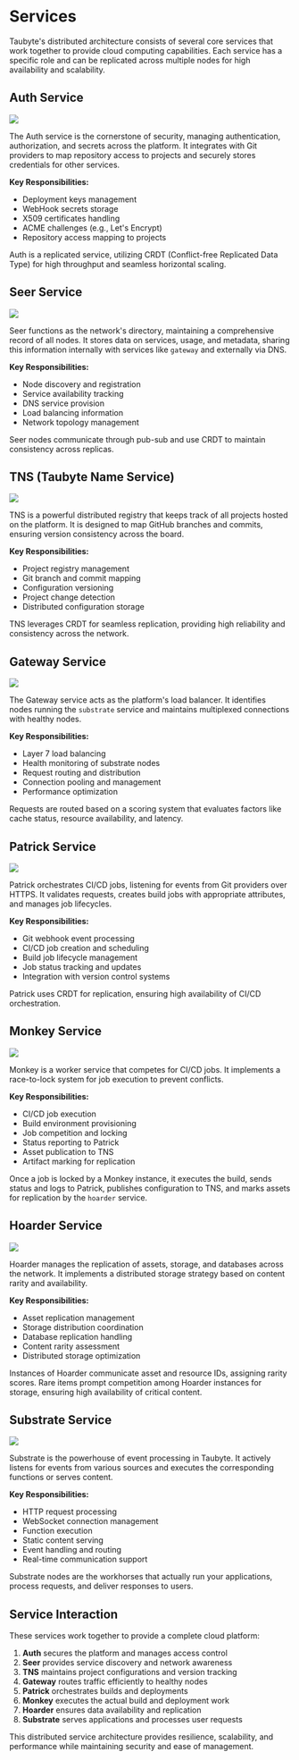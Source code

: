 # Services

<!-- Source: https://tau.how/fundamentals/services/ -->

Taubyte's distributed architecture consists of several core services that work together to provide cloud computing capabilities. Each service has a specific role and can be replicated across multiple nodes for high availability and scalability.

## Auth Service

![](../images/auth-service-overview-dia.png)

The Auth service is the cornerstone of security, managing authentication, authorization, and secrets across the platform. It integrates with Git providers to map repository access to projects and securely stores credentials for other services.

**Key Responsibilities:**

- Deployment keys management
- WebHook secrets storage
- X509 certificates handling
- ACME challenges (e.g., Let's Encrypt)
- Repository access mapping to projects

Auth is a replicated service, utilizing CRDT (Conflict-free Replicated Data Type) for high throughput and seamless horizontal scaling.

## Seer Service

![](../images/seer-service-overview-dia.png)

Seer functions as the network's directory, maintaining a comprehensive record of all nodes. It stores data on services, usage, and metadata, sharing this information internally with services like `gateway` and externally via DNS.

**Key Responsibilities:**

- Node discovery and registration
- Service availability tracking
- DNS service provision
- Load balancing information
- Network topology management

Seer nodes communicate through pub-sub and use CRDT to maintain consistency across replicas.

## TNS (Taubyte Name Service)

![](../images/tns-service-overview-dia.png)

TNS is a powerful distributed registry that keeps track of all projects hosted on the platform. It is designed to map GitHub branches and commits, ensuring version consistency across the board.

**Key Responsibilities:**

- Project registry management
- Git branch and commit mapping
- Configuration versioning
- Project change detection
- Distributed configuration storage

TNS leverages CRDT for seamless replication, providing high reliability and consistency across the network.

## Gateway Service

![](../images/gateway-service-overview-dia.png)

The Gateway service acts as the platform's load balancer. It identifies nodes running the `substrate` service and maintains multiplexed connections with healthy nodes.

**Key Responsibilities:**

- Layer 7 load balancing
- Health monitoring of substrate nodes
- Request routing and distribution
- Connection pooling and management
- Performance optimization

Requests are routed based on a scoring system that evaluates factors like cache status, resource availability, and latency.

## Patrick Service

![](../images/patrick-service-overview-dia.png)

Patrick orchestrates CI/CD jobs, listening for events from Git providers over HTTPS. It validates requests, creates build jobs with appropriate attributes, and manages job lifecycles.

**Key Responsibilities:**

- Git webhook event processing
- CI/CD job creation and scheduling
- Build job lifecycle management
- Job status tracking and updates
- Integration with version control systems

Patrick uses CRDT for replication, ensuring high availability of CI/CD orchestration.

## Monkey Service

![](../images/monkey-service-overview-dia.png)

Monkey is a worker service that competes for CI/CD jobs. It implements a race-to-lock system for job execution to prevent conflicts.

**Key Responsibilities:**

- CI/CD job execution
- Build environment provisioning
- Job competition and locking
- Status reporting to Patrick
- Asset publication to TNS
- Artifact marking for replication

Once a job is locked by a Monkey instance, it executes the build, sends status and logs to Patrick, publishes configuration to TNS, and marks assets for replication by the `hoarder` service.

## Hoarder Service

![](../images/hoarder-service-overview-dia.png)

Hoarder manages the replication of assets, storage, and databases across the network. It implements a distributed storage strategy based on content rarity and availability.

**Key Responsibilities:**

- Asset replication management
- Storage distribution coordination
- Database replication handling
- Content rarity assessment
- Distributed storage optimization

Instances of Hoarder communicate asset and resource IDs, assigning rarity scores. Rare items prompt competition among Hoarder instances for storage, ensuring high availability of critical content.

## Substrate Service

![](../images/substrate-service-overview-dia.png)

Substrate is the powerhouse of event processing in Taubyte. It actively listens for events from various sources and executes the corresponding functions or serves content.

**Key Responsibilities:**

- HTTP request processing
- WebSocket connection management
- Function execution
- Static content serving
- Event handling and routing
- Real-time communication support

Substrate nodes are the workhorses that actually run your applications, process requests, and deliver responses to users.

## Service Interaction

These services work together to provide a complete cloud platform:

1. **Auth** secures the platform and manages access control
2. **Seer** provides service discovery and network awareness
3. **TNS** maintains project configurations and version tracking
4. **Gateway** routes traffic efficiently to healthy nodes
5. **Patrick** orchestrates builds and deployments
6. **Monkey** executes the actual build and deployment work
7. **Hoarder** ensures data availability and replication
8. **Substrate** serves applications and processes user requests

This distributed service architecture provides resilience, scalability, and performance while maintaining security and ease of management.

